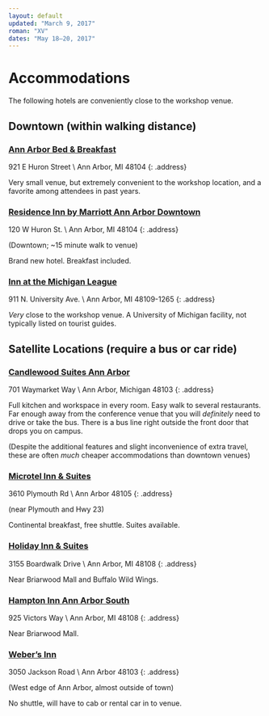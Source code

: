 ```yaml
---
layout: default
updated: "March 9, 2017"
roman: "XV"
dates: "May 18–20, 2017"
---
```

# Accommodations

The following hotels are conveniently close to the workshop venue.

## Downtown (within walking distance)

### [Ann Arbor Bed & Breakfast](http://annarborbedandbreakfast.com)

921 E Huron Street \\
Ann Arbor, MI 48104
{: .address}

Very small venue, but extremely convenient to the workshop location, and a favorite among attendees in past years.

### [Residence Inn by Marriott Ann Arbor Downtown](http://www.marriott.com/hotels/travel/arbdt-residence-inn-ann-arbor-downtown)

120 W Huron St. \\
Ann Arbor, MI 48104
{: .address}

(Downtown; ~15 minute walk to venue)

Brand new hotel. Breakfast included.

### [Inn at the Michigan League](https://uunions.umich.edu/league/inn)

911 N. University Ave. \\
Ann Arbor, MI  48109-1265
{: .address}

*Very* close to the workshop venue. A University of Michigan facility, not typically listed on tourist guides.

## Satellite Locations (require a bus or car ride)

### [Candlewood Suites Ann Arbor](http://www.ihg.com/candlewood/hotels/us/en/ann-arbor/dttaa/hoteldetail)

701 Waymarket Way \\
Ann Arbor, Michigan 48103
{: .address}

Full kitchen and workspace in every room. Easy walk to several restaurants. Far enough away from the conference venue that you will _definitely_ need to drive or take the bus. There is a bus line right outside the front door that drops you on campus.

(Despite the additional features and slight inconvenience of extra travel, these are often _much_ cheaper accommodations than downtown venues)

### [Microtel Inn & Suites](http://microtelinn.com)

3610 Plymouth Rd \\
Ann Arbor 48105
{: .address}

(near Plymouth and Hwy 23)

Continental breakfast, free shuttle. Suites available.

### [Holiday Inn & Suites](http://www.ihg.com/holidayinn/hotels/us/en/ann-arbor/arbep/hoteldetail)

3155 Boardwalk Drive \\
Ann Arbor, MI 48108
{: .address}

Near Briarwood Mall and Buffalo Wild Wings.

### [Hampton Inn Ann Arbor South](http://www.annarborsouth.hamptoninn.com)

925 Victors Way \\
Ann Arbor, MI 48108
{: .address}

Near Briarwood Mall.

### [Weber’s Inn](http://www.webersinn.com)

3050 Jackson Road \\
Ann Arbor 48103
{: .address}

(West edge of Ann Arbor, almost outside of town)

No shuttle, will have to cab or rental car in to venue.
